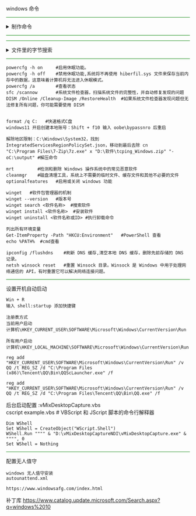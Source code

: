 windows 命令

<hr style="border: none; height: 1px; background-color: green;">
<details>
  <summary>制作命令</summary>

  
在 `C:\Windows\System32` 中新建一个 `pcmd.bat` 并在里面写 上下面的内容
```
@echo off
powershell %*

```
这样在运行中输入`pcmd` 就 运行 PowerShell 了
</details>

<hr style="border: none; height: 1px; background-color: green;">

<hr style="border: none; height: 1px; background-color: green;">
<details>
  <summary>文件里的字节搜索</summary>

  
PowerShell 命令
```
Get-ChildItem -Path "D:\wow\_classic_\Interface\AddOns\ZygorGuidesViewer\*" -File -Recurse | Select-String -Pattern "七天免费"

```

CMD命令 (中文字节不兼容）
```
findstr /S /M /C:"七天免费" "D:\wow\_classic_\Interface\AddOns\ZygorGuidesViewer\*" /F:U

```
</details>

<hr style="border: none; height: 1px; background-color: green;">

```
powercfg -h on     #启用休眠功能。
powercfg -h off    #禁用休眠功能,系统将不再使用 hiberfil.sys 文件来保存当前内存中的数据，这意味着计算机将无法进入休眠模式。
powercfg /a        #查看状态
sfc /scannow       #系统文件检查器，扫描系统文件的完整性，并自动修复发现的问题
DISM /Online /Cleanup-Image /RestoreHealth  #如果系统文件检查器发现问题但无法修复所有问题，你可能需要使用 DISM


format /q C:   #快速格式C盘
windows11 开启创建本地账号：Shift + f10 输入 oobe\bypassnro 后重启

解除地区限制：C:\Windows\System32，找到 IntegratedServicesRegionPolicySet.json，移动到最后去除 cn
"C:\Program Files\7-Zip\7z.exe" x "D:\软件\tcping_Windows.zip" "-oC:\output" #解压命令

mrt         #检测和删除 Windows 操作系统中的常见恶意软件
cleanmgr    #磁盘清理工具，系统上不需要的临时文件、缓存文件和其他不必要的文件
optionalfeatures   #启用或关闭 windows 功能

winget   #软件包管理器的机制
winget --version   #版本号
winget search <软件名称>  #搜索软件
winget install <软件名称>  #安装软件
winget uninstall <软件名称或ID> #执行卸载命令

列出所有环境变量
Get-ItemProperty -Path "HKCU:Environment"   #PowerShell 查看
echo %PATH%  #cmd查看

ipconfig /flushdns    #刷新 DNS 缓存,清空本地 DNS 缓存，删除先前存储的 DNS 记录。
netsh winsock reset   #重置 Winsock 目录。Winsock 是 Windows 中用于处理网络通信的 API，有时重置它可以解决网络连接问题。

```
<hr style="border: none; height: 1px; background-color: green;">

设置开机自动启动
```
Win + R
输入 shell:startup 添加快捷键

注册表方式
当前用户启动
计算机\HKEY_CURRENT_USER\SOFTWARE\Microsoft\Windows\CurrentVersion\Run

所有用户启动
计算机\HKEY_LOCAL_MACHINE\SOFTWARE\Microsoft\Windows\CurrentVersion\Run

reg add "HKEY_CURRENT_USER\SOFTWARE\Microsoft\Windows\CurrentVersion\Run" /v QQ /t REG_SZ /d "C:\Program Files (x86)\Tencent\QQ\Bin\QQScLauncher.exe" /f

reg add "HKEY_CURRENT_USER\SOFTWARE\Microsoft\Windows\CurrentVersion\Run" /v QQ /t REG_SZ /d "C:\Program Files\Tencent\QQ\Bin\QQ.exe" /f

```

后台启动配置 :vMixDesktopCapture.vbs
<br>
cscript example.vbs  # VBScript 和 JScript 脚本的命令行解释器
```
Dim WShell
Set WShell = CreateObject("WScript.Shell")
WShell.Run """" & "D:\vMixDesktopCaptureNDI\vMixDesktopCapture.exe" & """", 0
Set WShell = Nothing
```
<hr style="border: none; height: 1px; background-color: green;">

配置无人值守
```
windows 无人值守安装
autounattend.xml 

https://www.windowsafg.com/index.html
```
补丁库
https://www.catalog.update.microsoft.com/Search.aspx?q=windows%2010
